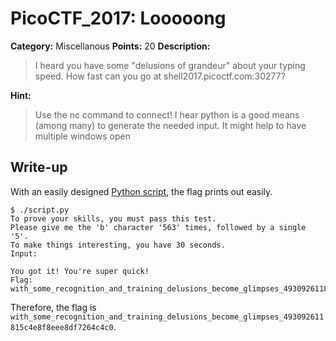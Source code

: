 # PicoCTF_2017: Looooong

**Category:** Miscellanous
**Points:** 20
**Description:**

>I heard you have some "delusions of grandeur" about your typing speed. How fast can you go at shell2017.picoctf.com:30277?

**Hint:**

>Use the nc command to connect!
I hear python is a good means (among many) to generate the needed input.
It might help to have multiple windows open

## Write-up
With an easily designed [Python script](script.py), the flag prints out easily.

    $ ./script.py 
    To prove your skills, you must pass this test.
    Please give me the 'b' character '563' times, followed by a single '5'.
    To make things interesting, you have 30 seconds.
    Input:

    You got it! You're super quick!
    Flag: with_some_recognition_and_training_delusions_become_glimpses_493092611815c4e8f8eee8df7264c4c0

Therefore, the flag is `with_some_recognition_and_training_delusions_become_glimpses_493092611815c4e8f8eee8df7264c4c0`.